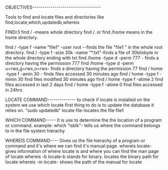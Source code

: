 OBJECTIVES----------------------------------

Tools to find and locate files and directories like find,locate,which,updatedb,whereis

FINDr3
find / -means whole directory
find /. or find /home means in the home directory.

find / -type f -name "file1" -user root   --finds the file "file1 " in the whole root directory.
find / -type f -size 30k -name "*.txt"-finds  a file of 30kilobyte in the whole directory ending with txt
find /home -type d -perm  777 - finds a directory having the permission 777
find /home -type d -perm u=rwx,g=rwx,o=rwx- finds a directory having the permission 77
find / home -type f -amin 30 - finds files accessed 30 minutes ago
find / home -type f -mmin 30  find files modified 30 minutes ago
find / home -type f -atime 2 find files accessed in last 2 days
find / home -type f -atime 0 find files accessed in 24hrs

LOCATE COMMAND--------------
to check if locate is installed on the system we use which locate
first thing to do is to update the database it relies on. "sudo updatedb"
locate file-locates the file file1

WHICH COMMAND-----
It is use to determine the the location of a program or command. example:
which "lsblk"- tells us where the command belongs to in the file system hierachy

WHEREIS COMMAND----
Gives us the file hierachy of  a program or command and it's where we can find it's manual page.
whereis locate- gives information of where locate is and where you can find the man page of locate
whereis -b locate-b stands for binary. locates the binary path for locate
whereis -m locate- shows the path of the manual for locate